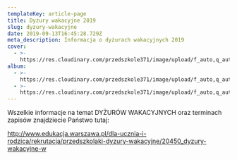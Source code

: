```yaml
---
templateKey: article-page
title: Dyżury wakacyjne 2019
slug: dyzury-wakacyjne
date: 2019-09-13T16:45:28.729Z
meta_description: Informacja o dyżurach wakacyjnych 2019
cover: 
  - >-
    https://res.cloudinary.com/przedszkole371/image/upload/f_auto,q_auto/c_fill,w_1200/v1570194488/Aktualno%C5%9Bci/365975805_883533616f_o_ajngfu.jpg
album:
  - >-
    https://res.cloudinary.com/przedszkole371/image/upload/f_auto,q_auto/c_fill,w_1200/v1570194488/Aktualno%C5%9Bci/365975805_883533616f_o_ajngfu.jpg
  - >-
    https://res.cloudinary.com/przedszkole371/image/upload/f_auto,q_auto/c_fill,w_1200/v1570195446/Aktualno%C5%9Bci/48428096427_c9730ec7e0_k_f0wbey.jpg
---
```


Wszelkie informacje na temat DYŻURÓW WAKACYJNYCH oraz terminach zapisów znajdziecie Państwo tutaj:

<http://www.edukacja.warszawa.pl/dla-ucznia-i-rodzica/rekrutacja/przedszkolaki-dyzury-wakacyjne/20450_dyzury-wakacyjne-w>
